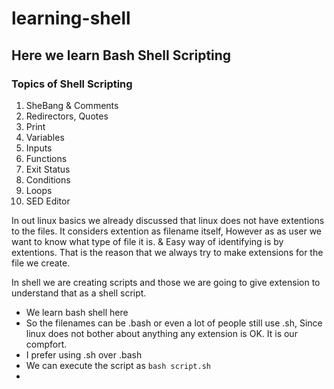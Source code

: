 # learning-shell
## Here we learn Bash Shell Scripting

### Topics of Shell Scripting

1. SheBang & Comments 
2. Redirectors, Quotes
3. Print 
4. Variables 
5. Inputs 
6. Functions 
7. Exit Status 
8. Conditions 
9. Loops 
10. SED Editor 


In out linux basics we already discussed that linux does not have extentions to the files. 
It considers extention as filename itself, However as as user we want to know what type of file it is. & Easy way of identifying is by extentions. 
That is the reason that we always try to make extensions for the file we create.  

In shell we are creating scripts and those we are going to give extension to understand that as a shell script. 


- We learn bash shell here
- So the filenames can be .bash or even a lot of people still use .sh, Since linux does not bother about anything any extension is OK. It is our compfort.
- I prefer using .sh over .bash 
- We can execute the script as `bash script.sh`
- 

